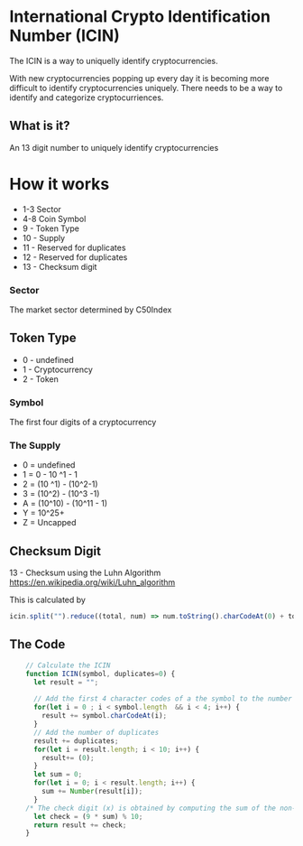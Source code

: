 # International Crypto Identification Number (ICIN)
The ICIN is a way to uniquelly identify cryptocurrencies.

With new cryptocurrencies popping up every day it is becoming more difficult to identify cryptocurrencies uniquely.  There needs to be a way to identify and categorize cryptocurriences.  


## What is it?
An 13 digit number to uniquely identify cryptocurrencies

# How it works
- 1-3 Sector
- 4-8 Coin Symbol
- 9 - Token Type 
- 10 - Supply
- 11 - Reserved for duplicates
- 12 - Reserved for duplicates
- 13 - Checksum digit

### Sector
The market sector determined by C50Index

## Token Type
- 0 - undefined
- 1 - Cryptocurrency
- 2 - Token

### Symbol
The first four digits of a cryptocurrency

### The Supply
- 0 = undefined
- 1 = 0 - 10 ^1 - 1
- 2 = (10 ^1) - (10^2-1)
- 3 = (10^2) - (10^3 -1)
- A = (10^10) - (10^11 - 1)
- Y = 10^25+
- Z = Uncapped

## Checksum Digit
13 - Checksum using the Luhn Algorithm https://en.wikipedia.org/wiki/Luhn_algorithm

This is calculated by
```js
icin.split("").reduce((total, num) => num.toString().charCodeAt(0) + total, 0) * 9 % 10 
```


## The Code
```javascript
    // Calculate the ICIN
    function ICIN(symbol, duplicates=0) {
      let result = "";
      
      // Add the first 4 character codes of a the symbol to the number
      for(let i = 0 ; i < symbol.length  && i < 4; i++) {
        result += symbol.charCodeAt(i);
      }
      // Add the number of duplicates
      result += duplicates;
      for(let i = result.length; i < 10; i++) {
        result+= (0);
      }
      let sum = 0;
      for(let i = 0; i < result.length; i++) {
        sum += Number(result[i]);
      }
    /* The check digit (x) is obtained by computing the sum of the non-check digits then computing 9 times that value modulo 10 */
      let check = (9 * sum) % 10;
      return result += check;
    }
```


